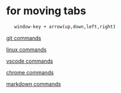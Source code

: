 # for moving tabs

```bash
   window-key + arrow(up,down,left,right)
```

[git commands](git.md)

[linux commands](linux.md)

[vscode commands](vscode.md)

[chrome commands](chrome.md)

[markdown commands](markdown.md)
